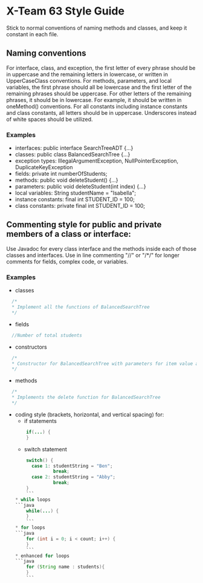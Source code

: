 
# X-Team 63 Style Guide
Stick to normal conventions of naming methods and classes, and keep it constant in each file. 

## Naming conventions
For interface, class, and exception, the first letter of every phrase should be in uppercase and the remaining letters in lowercase, or written in UpperCaseClass conventions.
For methods, parameters, and local variables, the first phrase should all be lowercase and the first letter of the remaining phrases should be uppercase. For other letters of the remaining phrases, it should be in lowercase. For example, it should be written in oneMethod() conventions.
For all constants including instance constants and class constants, all letters should be in uppercase. Underscores instead of white spaces should be utilized.

### Examples
* interfaces: 
  public interface SearchTreeADT {...}
* classes:
  public class BalancedSearchTree {...}
* exception types:
  IllegalArgumentException, NullPointerException, DuplicateKeyException
* fields:
  private int numberOfStudents;
* methods:
  public void deleteStudent() {...}
* parameters:
  public void deleteStudent(int index) {...}
* local variables:
  String studentName = "Isabella";
* instance constants:
  final int STUDENT_ID = 100;
* class constants:
  private final int STUDENT_ID = 100;
  
## Commenting style for public and private members of a class or interface:
Use Javadoc for every class interface and the methods inside each of those classes and interfaces.
Use in line commenting "//" or "/*/" for longer comments for fields, complex code, or variables.

### Examples

* classes
```java
  /*
  * Implement all the functions of BalancedSearchTree
  */
  ```
* fields
```java
  //Number of total students
  ```
* constructors
```java
  /*
  * Constructor for BalancedSearchTree with parameters for item value and student names
  */
  ```
* methods
```java
  /*
  * Implements the delete function for BalancedSearchTree 
  */
  ```
* coding style (brackets, horizontal, and vertical spacing) for:
  * if statements
  ```java
      if(...) {
      }
  ```
  * switch statement
  ```java
      switch() {
        case 1: studentString = "Ben";
                break;
        case 2: studentString = "Abby";
                break;
      }
      ```
  * while loops
  ```java
      while(...) {
      }
      ```
  * for loops
  ```java
      for (int i = 0; i < count; i++) {
      }
      ```
  * enhanced for loops
  ```java
      for (String name : students){
      }
      ```
